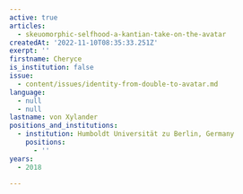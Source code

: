 ```yaml
---
active: true
articles:
  - skeuomorphic-selfhood-a-kantian-take-on-the-avatar
createdAt: '2022-11-10T08:35:33.251Z'
exerpt: ''
firstname: Cheryce
is_institution: false
issue:
  - content/issues/identity-from-double-to-avatar.md
language:
  - null
  - null
lastname: von Xylander
positions_and_institutions:
  - institution: Humboldt Universität zu Berlin, Germany
    positions:
      - ''
years:
  - 2018

---
```

